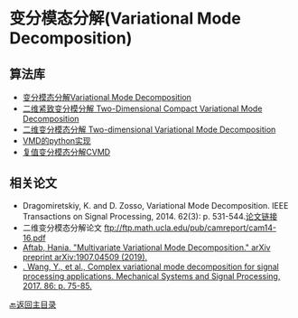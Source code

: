 # 变分模态分解(Variational Mode Decomposition)

## 算法库
* [变分模态分解Variational Mode Decomposition](https://ww2.mathworks.cn/matlabcentral/fileexchange/44765-variational-mode-decomposition?s_tid=FX_rc1_behav)
* [二维紧致变分模分解 Two-Dimensional Compact Variational Mode Decomposition ](https://ww2.mathworks.cn/matlabcentral/fileexchange/67285-two-dimensional-compact-variational-mode-decomposition-2d-tv-vmd?s_tid=FX_rc2_behav)
* [二维变分模态分解 Two-dimensional Variational Mode Decomposition](https://ww2.mathworks.cn/matlabcentral/fileexchange/45918-two-dimensional-variational-mode-decomposition?s_tid=FX_rc2_behav) 
* [VMD的python实现](https://github.com/vrcarva/vmdpy)
* [复值变分模态分解CVMD]()

## 相关论文

* Dragomiretskiy, K. and D. Zosso, Variational Mode Decomposition. IEEE Transactions on Signal Processing, 2014. 62(3): p. 531-544.[论文链接](https://ieeexplore.ieee.org/document/6655981)
* 二维变分模态分解论文 ftp://ftp.math.ucla.edu/pub/camreport/cam14-16.pdf  
* [Aftab, Hania. "Multivariate Variational Mode Decomposition." arXiv preprint arXiv:1907.04509 (2019).](https://arxiv.org/abs/1907.04509)  
* [.	Wang, Y., et al., Complex variational mode decomposition for signal processing applications. Mechanical Systems and Signal Processing, 2017. 86: p. 75-85.](https://www.sciencedirect.com/science/article/pii/S0888327016303818)


[:back:返回主目录](../README.md)
